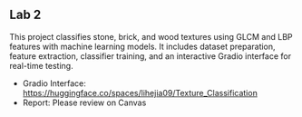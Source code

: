 ## Lab 2
This project classifies stone, brick, and wood textures using GLCM and LBP features with machine learning models. It includes dataset preparation, feature extraction, classifier training, and an interactive Gradio interface for real-time testing.

- Gradio Interface: https://huggingface.co/spaces/lihejia09/Texture_Classification
- Report: Please review on Canvas
